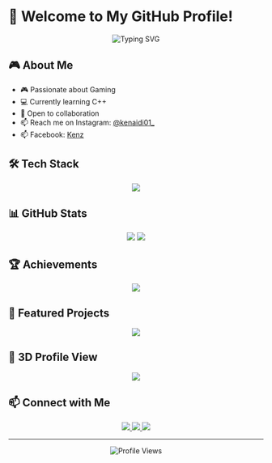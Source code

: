 # 👋 Welcome to My GitHub Profile!

<div align="center">
  <img src="https://readme-typing-svg.herokuapp.com?font=Fira+Code&weight=500&size=40&pause=1000&color=2E8B57&center=true&vCenter=true&width=600&height=100&lines=Hi+there!+I'm+Kenaidi;Gaming+Enthusiast;Learning+C++;Open+Source+Contributor" alt="Typing SVG" />
</div>

## 🎮 About Me
- 🎮 Passionate about Gaming
- 💻 Currently learning C++
- 🌱 Open to collaboration
- 📫 Reach me on Instagram: [@kenaidi01_](https://instagram.com/kenaidi01_)
- 📫 Facebook: [Kenz](https://facebook.com/kenz)

## 🛠️ Tech Stack
<div align="center">
  <img src="https://skillicons.dev/icons?i=cpp,html,css,js,git,github&theme=dark" />
</div>

## 📊 GitHub Stats
<div align="center">
  <img src="https://github-readme-stats.vercel.app/api?username=kenaidi01&show_icons=true&theme=radical" />
  <img src="https://github-readme-streak-stats.herokuapp.com/?user=kenaidi01&theme=radical" />
</div>

## 🏆 Achievements
<div align="center">
  <img src="https://github-profile-trophy.vercel.app/?username=kenaidi01&theme=radical&row=1" />
</div>

## 🌟 Featured Projects
<div align="center">
  <a href="https://github.com/kenaidi01/kernel_xiaomi_sm8250">
    <img src="https://github-readme-stats.vercel.app/api/pin/?username=kenaidi01&repo=kernel_xiaomi_sm8250&theme=radical" />
  </a>
</div>

## 🎯 3D Profile View
<div align="center">
  <img src="https://github-profile-3d.vercel.app/profile?username=kenaidi01&theme=radical&animation=wave" />
</div>

## 📫 Connect with Me
<div align="center">
  <a href="https://github.com/kenaidi01">
    <img src="https://img.shields.io/badge/GitHub-100000?style=for-the-badge&logo=github&logoColor=white" />
  </a>
  <a href="https://instagram.com/kenaidi01_">
    <img src="https://img.shields.io/badge/Instagram-E4405F?style=for-the-badge&logo=instagram&logoColor=white" />
  </a>
  <a href="https://facebook.com/kenz">
    <img src="https://img.shields.io/badge/Facebook-1877F2?style=for-the-badge&logo=facebook&logoColor=white" />
  </a>
</div>

---
<div align="center">
  <img src="https://komarev.com/ghpvc/?username=kenaidi01&style=flat-square&color=blue" alt="Profile Views" />
</div> 
